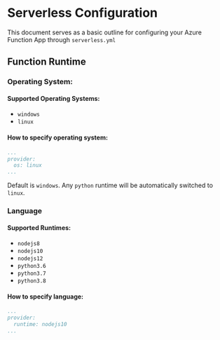 # Serverless Configuration

This document serves as a basic outline for configuring your Azure Function App through `serverless.yml`

## Function Runtime

### Operating System:

#### Supported Operating Systems:
- `windows`
- `linux`

#### How to specify operating system:
```yaml
...
provider:
  os: linux
...
```
Default is `windows`. Any `python` runtime will be automatically switched to `linux`.

### Language

#### Supported Runtimes:
- `nodejs8`
- `nodejs10`
- `nodejs12`
- `python3.6`
- `python3.7`
- `python3.8`

#### How to specify language:

```yaml
...
provider:
  runtime: nodejs10
...
```